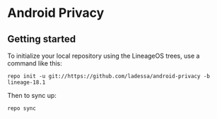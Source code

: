 Android Privacy
===========

Getting started
---------------

To initialize your local repository using the LineageOS trees, use a command like this:
```
repo init -u git://https://github.com/ladessa/android-privacy -b lineage-18.1
```
Then to sync up:
```
repo sync

